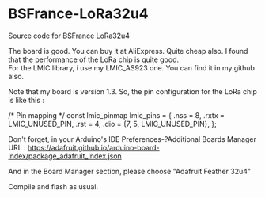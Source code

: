# BSFrance-LoRa32u4
Source code for BSFrance LoRa32u4

The board is good. You can buy it at AliExpress.  Quite cheap also.  I found that the performance of the LoRa chip is quite good.  
For the LMIC library, i use my LMIC_AS923 one.  You can find it in my github also.

Note that my board is version 1.3. So, the pin configuration for the LoRa chip is like this :

/* Pin mapping */
const lmic_pinmap lmic_pins = {
        .nss = 8,
        .rxtx = LMIC_UNUSED_PIN,
        .rst = 4,
        .dio = {7, 5, LMIC_UNUSED_PIN},
};

Don't forget, in your Arduino's IDE Preferences-?Additional Boards Manager URL :  https://adafruit.github.io/arduino-board-index/package_adafruit_index.json

And in the Board Manager section, please choose "Adafruit Feather 32u4"

Compile and flash as usual. 
